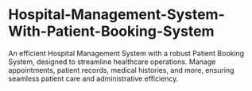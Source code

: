 # Hospital-Management-System-With-Patient-Booking-System
An efficient Hospital Management System with a robust Patient Booking System, designed to streamline healthcare operations. Manage appointments, patient records, medical histories, and more, ensuring seamless patient care and administrative efficiency.
